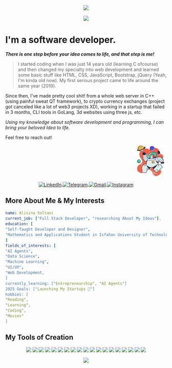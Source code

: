 <p align="center">
  <img src="https://capsule-render.vercel.app/api?type=waving&color=timeGradient&text=Hey!%20Nice%20to%20Meet%20You%👽&animation=twinkling&fontColor=ffffff" />
</p>

<p align="center">
  <img src="https://media2.giphy.com/media/v1.Y2lkPTc5MGI3NjExc3ZzZTkxOGw4cHp2dWJpOTFkYWJjZmt5N25rbG9vaXg3c3Z2djNnMSZlcD12MV9pbnRlcm5hbF9naWZfYnlfaWQmY3Q9Zw/ADNR56SfLLXon86MCN/giphy.gif" />
</p>

# I'm a software developer. 
**_There is one step before your idea comes to life, and that step is me!_**

> I started coding when I was just 14 years old (learning C ofcourse) and then changed my specialty into web development and learned some basic stuff like HTML, CSS, JavaScript, Bootstrap, jQuery (Yeah, I'm kinda old now). My first serious project came to life around the same year (2019).

Since then, I've made pretty cool shit! from a whole web server in C++ (using painful sweat QT framework), to crypto currency exchanges (project got canceled like a lot of web3 projects XD), working in a startup that failed in 3 months, CLI tools in GoLang, 3d websites using three js, etc.

*Using my knowledge about software development and programming, I can bring your beloved Idea to life.*

Feel free to reach out!
<p align="right">
  <img src="https://github.com/alisinasoltani/alisinasoltani/raw/main/9054914.png" alt="Profile Picture" width="100" style="vertical-align: middle;">
</p>
<p align="center">
  <a href="https://www.linkedin.com/in/alisina-soltani">
    <img src="https://img.shields.io/badge/linkedin-%230077B5.svg?style=for-the-badge&logo=linkedin&logoColor=white" alt="LinkedIn" height="30" style="vertical-align: middle;">
  </a>
  <a href="https://t.me/notalisina">
    <img src="https://img.shields.io/badge/Telegram-2CA5E0?style=for-the-badge&logo=telegram&logoColor=white" alt="Telegram" height="30" style="vertical-align: middle;">
  </a>
  <a href="mailto:alisinasoltani82@gmail.com">
    <img src="https://img.shields.io/badge/Gmail-D14836?style=for-the-badge&logo=gmail&logoColor=white" alt="Gmail" height="30" style="vertical-align: middle;">
  </a>
  <a href="https://www.instagram.com/alisinasoltani">
    <img src="https://img.shields.io/badge/Instagram-%23E4405F.svg?style=for-the-badge&logo=Instagram&logoColor=white" alt="Instagram" height="30" style="vertical-align: middle;">
  </a>
</p>

## More About Me & My Interests
```yml
name: Alisina Soltani
current_job: ["Full Stack Developer", "researching About My Ideas"],
education: [
"Self-Taught Developer and Designer",
"Mathematics and Applications Student in Isfahan University of Technology"
]
fields_of_interests: [
"AI Agents",
"Data Science",
"Machine Learning",
"UI/UX",
"Web Development,
]
currently_learning: ["Entrepreneurship", "AI Agents"]
2025 Goals: ["Launching My Startups 🚀"]
hobbies: [
"Reading", 
"Learning", 
"Coding", 
"Movies"
]
```

## My Tools of Creation
<p align="center">
  <img src="https://img.shields.io/badge/go-%2300ADD8.svg?style=for-the-badge&logo=go&logoColor=white" />
  <img src="https://img.shields.io/badge/typescript-%23007ACC.svg?style=for-the-badge&logo=typescript&logoColor=white" />
  <img src="https://img.shields.io/badge/javascript-%23323330.svg?style=for-the-badge&logo=javascript&logoColor=%23F7DF1E" />
  <img src="https://img.shields.io/badge/python-3670A0?style=for-the-badge&logo=python&logoColor=ffdd54" />
  <img src="https://img.shields.io/badge/c-%2300599C.svg?style=for-the-badge&logo=c&logoColor=white" />
  <img src="https://img.shields.io/badge/c++-%2300599C.svg?style=for-the-badge&logo=c%2B%2B&logoColor=white" />
  <img src="https://img.shields.io/badge/php-%23777BB4.svg?style=for-the-badge&logo=php&logoColor=white" />
  
  <img src="https://img.shields.io/badge/react-%2320232a.svg?style=for-the-badge&logo=react&logoColor=%2361DAFB" />
  <img src="https://img.shields.io/badge/Next-black?style=for-the-badge&logo=next.js&logoColor=white" />
  <img src="https://img.shields.io/badge/mysql-4479A1.svg?style=for-the-badge&logo=mysql&logoColor=white" />
  <img src="https://img.shields.io/badge/html5-%23E34F26.svg?style=for-the-badge&logo=html5&logoColor=white" />
  <img src="https://img.shields.io/badge/threejs-black?style=for-the-badge&logo=three.js&logoColor=white" />
  <img src="https://img.shields.io/badge/-selenium-%43B02A?style=for-the-badge&logo=selenium&logoColor=white" />
  <img src="https://img.shields.io/badge/GitBook-%23000000.svg?style=for-the-badge&logo=gitbook&logoColor=white" />
  <img src="https://img.shields.io/badge/git-%23F05033.svg?style=for-the-badge&logo=git&logoColor=white" />
  
  <img src="https://img.shields.io/badge/tailwindcss-%2338B2AC.svg?style=for-the-badge&logo=tailwind-css&logoColor=white" />
  <img src="https://img.shields.io/badge/css3-%231572B6.svg?style=for-the-badge&logo=css3&logoColor=white" />
  <img src="https://img.shields.io/badge/MUI-%230081CB.svg?style=for-the-badge&logo=mui&logoColor=white" />
  <img src="https://img.shields.io/badge/daisyui-5A0EF8?style=for-the-badge&logo=daisyui&logoColor=white" />

</p>
<p align="center">
  <img src="https://capsule-render.vercel.app/api?type=waving&color=timeGradient&section=footer" />
</p>

